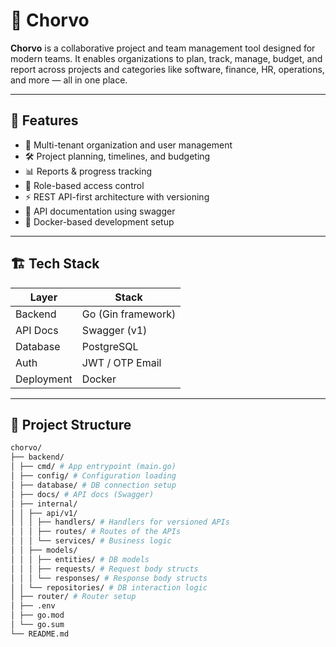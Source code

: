 # 🧩 Chorvo

**Chorvo** is a collaborative project and team management tool designed for modern teams. It enables organizations to plan, track, manage, budget, and report across projects and categories like software, finance, HR, operations, and more — all in one place.

---

## 🚀 Features

- 🔐 Multi-tenant organization and user management
- 🛠️ Project planning, timelines, and budgeting
- 📊 Reports & progress tracking
- 👥 Role-based access control
- ⚡ REST API-first architecture with versioning
- 📄 API documentation using swagger
- 🐳 Docker-based development setup

---

## 🏗️ Tech Stack

| Layer      | Stack              |
| ---------- | ------------------ |
| Backend    | Go (Gin framework) |
| API Docs   | Swagger (v1)       |
| Database   | PostgreSQL         |
| Auth       | JWT / OTP Email    |
| Deployment | Docker             |

---

## 🧱 Project Structure

```bash
chorvo/
├── backend/
│ ├── cmd/ # App entrypoint (main.go)
│ ├── config/ # Configuration loading
│ ├── database/ # DB connection setup
│ ├── docs/ # API docs (Swagger)
│ ├── internal/
│ │ ├── api/v1/
│ │ │ ├── handlers/ # Handlers for versioned APIs
│ │ │ ├── routes/ # Routes of the APIs
│ │ │ └── services/ # Business logic
│ │ ├── models/
│ │ │ ├── entities/ # DB models
│ │ │ ├── requests/ # Request body structs
│ │ │ └── responses/ # Response body structs
│ │ └── repositories/ # DB interaction logic
│ ├── router/ # Router setup
│ ├── .env
│ ├── go.mod
│ └── go.sum
└── README.md
```
